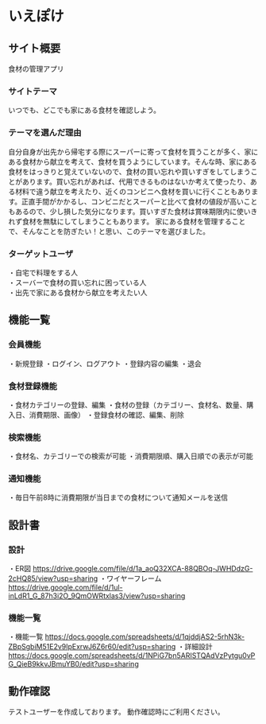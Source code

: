 # いえぽけ

## サイト概要
食材の管理アプリ

### サイトテーマ
いつでも、どこでも家にある食材を確認しよう。<br>

### テーマを選んだ理由
自分自身が出先から帰宅する際にスーパーに寄って食材を買うことが多く、家にある食材から献立を考えて、食材を買うようにしています。そんな時、家にある食材をはっきりと覚えていないので、食材の買い忘れや買いすぎをしてしまうことがあります。買い忘れがあれば、代用できるものはないか考えて使ったり、ある材料で違う献立を考えたり、近くのコンビニへ食材を買いに行くこともあります。正直手間がかかるし、コンビニだとスーパーと比べて食材の値段が高いこともあるので、少し損した気分になります。買いすぎた食材は賞味期限内に使いきれず食材を無駄にしてしまうこともあります。
家にある食材を管理することで、そんなことを防ぎたい！と思い、このテーマを選びました。


### ターゲットユーザ
・自宅で料理をする人<br>
・スーバーで食材の買い忘れに困っている人<br>
・出先で家にある食材から献立を考えたい人

## 機能一覧

### 会員機能
・新規登録
・ログイン、ログアウト
・登録内容の編集
・退会

### 食材登録機能
・食材カテゴリーの登録、編集
・食材の登録（カテゴリー、食材名、数量、購入日、消費期限、画像）
・登録食材の確認、編集、削除

### 検索機能
・食材名、カテゴリーでの検索が可能
・消費期限順、購入日順での表示が可能

### 通知機能
・毎日午前8時に消費期限が当日までの食材について通知メールを送信

## 設計書

### 設計
・ER図
https://drive.google.com/file/d/1a_aoQ32XCA-88QBOq-JWHDdzG-2cHQ85/view?usp=sharing
・ワイヤーフレーム
https://drive.google.com/file/d/1ul-inLdR1_G_87h3i2O_9QmOWRtxlas3/view?usp=sharing


### 機能一覧
・機能一覧
https://docs.google.com/spreadsheets/d/1qjddjAS2-5rhN3k-ZBpSgbiM51E2v9IpExrwJ6Z6r60/edit?usp=sharing
・詳細設計
https://docs.google.com/spreadsheets/d/1NPiG7bn5ARISTQAdVzPytgu0vPG_QieB9kkvJBmuYB0/edit?usp=sharing

## 動作確認

テストユーザーを作成しております。
動作確認時にご利用ください。
